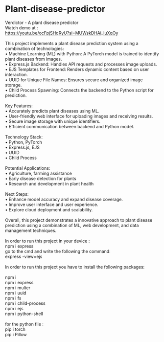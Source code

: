 # Plant-disease-predictor
Verdictor - A plant disease predictor
<br>
Watch demo at : 
<br>
https://youtu.be/ocFpjSHqRyU?si=MUWskDHAi_IuXqOy
<br>
<br>
This project implements a plant disease prediction system using a combination of technologies:
<br>
•	Machine Learning (ML) with Python: A PyTorch model is trained to identify plant diseases from images.
<br>
•	Express.js Backend: Handles API requests and processes image uploads.
<br>
•	EJS Templates for Frontend: Renders dynamic content based on user interaction.
<br>
•	UUID for Unique File Names: Ensures secure and organized image storage.
<br>
•	Child Process Spawning: Connects the backend to the Python script for prediction.
<br>
<br>
Key Features:
<br>
•	Accurately predicts plant diseases using ML.
<br>
•	User-friendly web interface for uploading images and receiving results.
<br>
•	Secure image storage with unique identifiers.
<br>
•	Efficient communication between backend and Python model.
<br>
<br>
Technology Stack:
<br>
•	Python, PyTorch
<br>
•	Express.js, EJS
<br>
•	UUID
<br>
•	Child Process
<br>
<br>
Potential Applications:
<br>
•	Agriculture, farming assistance
<br>
•	Early disease detection for plants
<br>
•	Research and development in plant health
<br>
<br>
Next Steps:
<br>
•	Enhance model accuracy and expand disease coverage.
<br>
•	Improve user interface and user experience.
<br>
•	Explore cloud deployment and scalability.
<br>
<br>
Overall, this project demonstrates a innovative approach to plant disease prediction using a combination of ML, web development, and data management techniques.
<br>
<br>
In order to run this project in your device :
<br>
npm i express 
<br>
go to the cmd and write the following the command:
<br>
express <app-name> -view=ejs
<br>
<br>
In order to run this project you have to install the following packages:
<br>
<br>
npm i
<br>
npm i express 
<br>
npm i multer
<br>
npm i uuid 
<br>
npm i fs
<br>
npm i child-process
<br>
npm i ejs
<br>
npm i python-shell
<br>
<br>
for the python file :
<br>
pip i torch
<br>
pip i Pillow

